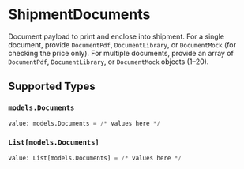# ShipmentDocuments

Document payload to print and enclose into shipment. For a single document, provide `DocumentPdf`, `DocumentLibrary`, or `DocumentMock` (for checking the price only). For multiple documents, provide an array of `DocumentPdf`, `DocumentLibrary`, or `DocumentMock` objects (1–20).


## Supported Types

### `models.Documents`

```python
value: models.Documents = /* values here */
```

### `List[models.Documents]`

```python
value: List[models.Documents] = /* values here */
```

